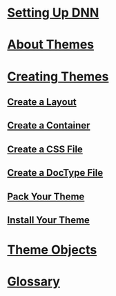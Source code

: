 ﻿# [Setting Up DNN](xref:set-up-dnn)
# [About Themes](xref:about-themes)
# [Creating Themes](xref:designers-creating-themes-overview)
## [Create a Layout](xref:create-layout-template)
## [Create a Container](xref:create-container)
## [Create a CSS File](xref:create-css)
## [Create a DocType File](xref:create-doctype-xml)
## [Pack Your Theme](xref:designers-pack-extension)
## [Install Your Theme](xref:install-extension)
# [Theme Objects](xref:theme-objects)
<!-- # [References](content-manager-references/index.md) -->
# [Glossary](xref:glossary)
